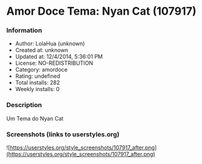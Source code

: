 # Amor Doce Tema: Nyan Cat (107917)

### Information
- Author: LolaHua (unknown)
- Created at: unknown
- Updated at: 12/4/2014, 5:36:01 PM
- License: NO-REDISTRIBUTION
- Category: amordoce
- Rating: undefined
- Total installs: 282
- Weekly installs: 0


### Description
Um Tema do Nyan Cat


### Screenshots (links to userstyles.org)
![https://userstyles.org/style_screenshots/107917_after.png](https://userstyles.org/style_screenshots/107917_after.png)


